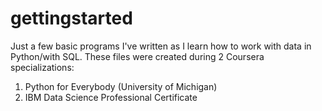 # gettingstarted
Just a few basic programs I've written as I learn how to work with data in Python/with SQL.
These files were created during 2 Coursera specializations:
1) Python for Everybody (University of Michigan)
2) IBM Data Science Professional Certificate
